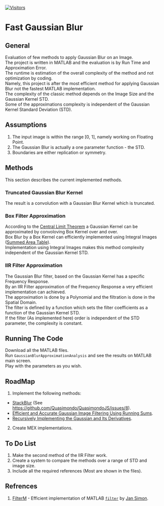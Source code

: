[![Visitors](https://hits.seeyoufarm.com/api/count/incr/badge.svg?url=https%3A%2F%2Fgithub.com%2FRoyiAvital%2FStackExchangeCodes&count_bg=%2379C83D&title_bg=%23555555&icon=&icon_color=%23E7E7E7&title=Visitors+%28Daily+%2F+Total%29&edge_flat=false)](https://github.com/RoyiAvital/StackExchangeCodes)

# Fast Gaussian Blur

## General
Evaluation of few methods to apply Gaussian Blur on an Image.  
The project is written in MATLAB and the evaluation is by Run Time and Approximation Error.  
The runtime is estimation of the overall complexity of the method and not optimization by coding.  
Namely, this project is after the most efficient method for applying Gaussian Blur not the fastest MATLAB implementation.  
The complexity of the classic method depends on the Image Size and the Gaussian Kernel STD.  
Some of the approximations complexity is independent of the Gaussian Kernel Standard Deviation (STD).

## Assumptions
 1. The input image is within the range [0, 1], namely working on Floating Point.
 2. The Gaussian Blur is actually a one parameter function - the STD.
 3. Boundaries are either replication or symmetry.

## Methods
This section describes the current implemented methods.

### Truncated Gaussian Blur Kernel
The result is a convolution with a Gaussian Blur Kernel which is truncated.

### Box Filter Approximation
According to the [Central Limit Theorem][1] a Gaussian Kernel can be approximated by convoloving Box Kernel over and over.  
Box Blur by a Box Kernel can efficiently implemented using Integral Images ([Summed Area Table][2]).  
Implementation using Integral Images makes this method complexity independent of the Gaussian Kernel STD.  

### IIR Filter Approximation
The Gaussian Blur filter, based on the Gaussian Kernel has a specific Frequency Response.  
By an IIR Filter approximation of the Frequency Response a very efficient implementation can achieved.  
The approximation is done by a Polynomial and the filtration is done in the Spatial Domain.  
The filter is defined by a function which sets the filter coefficients as a function of the Gaussian Kernel STD.  
If the filter (As implemented here) order is independent of the STD parameter, the complexity is constant.  

## Running The Code
Download all the MATLAB files.  
Run `GaussianBlurApproximationAnalysis` and see the results on MATLAB main screen.  
Play with the parameters as you wish.

## RoadMap
 1. Implement the following methods:
  - [StackBlur][6] (See https://github.com/Quasimondo/QuasimondoJS/issues/8).
  - [Efficient and Accurate Gaussian Image Filtering Using Running Sums][7].
  - [Recursively Implementing the Gaussian and Its Derivatives][8].
 2. Create MEX implementations.

## To Do List
 1. Make the second method of the IIR Filter work.
 2. Create a system to compare the methods over a range of STD and image size.
 3. Include all the required references (Most are shown in the files).

## Refrences
 1. [FilterM][3] - Efficient implementation of MATLAB [`filter`][4] by [Jan Simon][5].

  [1]: http://en.wikipedia.org/wiki/Central_limit_theorem
  [2]: http://en.wikipedia.org/wiki/Summed_area_table
  [3]: http://www.mathworks.com/matlabcentral/fileexchange/32261-filterm
  [4]: http://www.mathworks.com/help/matlab/ref/filter.html
  [5]: http://www.mathworks.com/matlabcentral/profile/authors/869888-jan-simon
  [6]: http://www.quasimondo.com/StackBlurForCanvas/StackBlurDemo.html
  [7]: http://arxiv.org/abs/1107.4958
  [8]: https://hal.inria.fr/inria-00074778/en/

